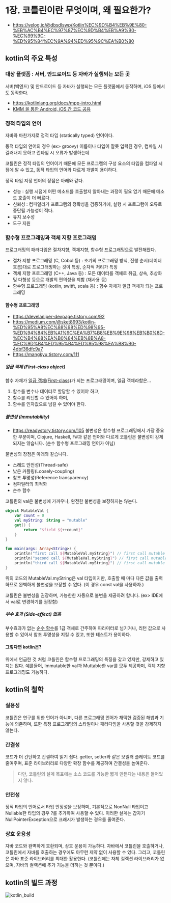 # 1장. 코틀린이란 무엇이며, 왜 필요한가?
* https://velog.io/@dbsdlswp/Kotlin%EC%9D%B4%EB%9E%80-%EB%AC%B4%EC%97%87%EC%9D%B4%EB%A9%B0-%EC%99%9C-%ED%95%84%EC%9A%94%ED%95%9C%EA%B0%80

## kotlin의 주요 특성
### 대상 플랫폼 : 서버, 안드로이드 등 자바가 실행되는 모든 곳
서버(백엔드) 및 안드로이드 등 자바가 실행되는 모든 플랫폼에서 동작하며, iOS 등에서도 동작한다.
* https://kotlinlang.org/docs/mpp-intro.html
* [KMM 을 통한 Android, iOS 간 코드 공유](https://myungpyo.medium.com/kmm-%EC%9D%84-%ED%86%B5%ED%95%9C-android-ios-%EA%B0%84-%EC%BD%94%EB%93%9C-%EA%B3%B5%EC%9C%A0-19f445c7231e)

### 정적 타입의 언어
자바와 마찬가지로 정적 타입 (statically typed) 언어이다. 

동적 타입의 언어의 경우 (ex> groovy) 이름이나 타입이 잘못 입력된 경우, 컴파일 시 걸러내지 못하고 런타임 시 오류가 발생하는데 

코틀린은 정적 타입의 언어이기 때문에 모든 프로그램의 구성 요소의 타입을 컴파일 시점에 알 수 있고, 동적 타입의 언어와 다르게 개발이 용이하다.

정적 타입 지정 언어의 장점은 아래와 같다.

- 성능 : 실행 시점에 어떤 메소드를 호출할지 알아내는 과정이 필요 없기 때문에 메소드 호출이 더 빠르다.
- 신뢰성 : 컴파일러가 프로그램의 정확성을 검증하기에, 실행 시 프로그램이 오류로 중단될 가능성이 적다.
- 유지 보수성
- 도구 지원

### 함수형 프로그래밍과 객체 지향 프로그래밍

프로그래밍의 패러다임은 절차지향, 객체지향, 함수형 프로그래밍으로 발전해왔다.

- 절차 지향 프로그래밍 (C, Cobol 등) : 초기의 프로그래밍 방식, 진행 순서(데이터 흐름)대로 프로그래밍하는 것이 특징, 순차적 처리가 특징
- 객체 지향 프로그래밍 (C++, Java 등) : 모든 데이터를 객체로 취급, 상속, 추상화 및 다형성 등으로 개발의 편의성을 꾀함 (재사용 등)
- 함수형 프로그래밍 (kotlin, switft, scala 등) : 함수 자체가 일급 객체가 되는 프로그래밍

#### 함수형 프로그래밍
* https://develaniper-devpage.tistory.com/92
* https://medium.com/@sket8993/kotlin-%ED%95%A8%EC%88%98%ED%98%95-%ED%94%84%EB%A1%9C%EA%B7%B8%EB%9E%98%EB%B0%8D-%EC%B4%88%EA%B0%84%EB%8B%A8-%EC%9D%B4%ED%95%B4%ED%95%98%EA%B8%B0-4dbf36dfc9a7
* https://mangkyu.tistory.com/111
##### 일급 객체 (First-class object)
함수 자체가 [일급 객체(First-class)](https://ko.wikipedia.org/wiki/%EC%9D%BC%EA%B8%89_%EA%B0%9D%EC%B2%B4)가 되는 프로그래밍이며, 일급 객체라함은...

1. 함수를 변수나 데이터로 할당할 수 있어야 하고,
2. 함수를 리턴할 수 있어야 하며,
3. 함수를 인자값으로 넘길 수 있어야 한다.

##### 불변성 (Immutability)
* https://readystory.tistory.com/105
불변성은 함수형 프로그래밍에서 가장 중요한 부분이며, Clojure, Haskell, F#과 같은 언어와 다르게 코틀린은 불변성이 강제되지는 않습니다. (순수 함수형 프로그래밍 언어가 아님)

불변성의 장점은 아래와 같습니다.

- 스레드 안전성(Thread-safe)
- 낮은 커플링(Loosely-coupling)
- 참조 투명성(Reference transparency)
- 컴파일러의 최적화
- 순수 함수

코틀린의 val은 불변성에 가까우나, 완전한 불변성을 보장하지는 않는다.

```kt
object MutableVal {
    var count = 0
    val myString: String = "mutable"
    get() {
        return "$field ${++count}"
    }
}
 
fun main(args: Array<String>) {
    println("first call ${MutableVal.myString}") // first call mutable 1
    println("second call ${MutableVal.myString}") // first call mutable 2
    println("third call ${MutableVal.myString}") // first call mutable 3
}
```

위의 코드의 MutableVal.myString은 val 타입이지만, 호출할 때 마다 다른 값을 출력하므로 완벽하게 불변성을 보장할 수 없다. (이 경우 const val을 사용하자.)

코틀린은 불변성을 권장하며, 가능한한 자동으로 불변을 제공하려 합니다. (ex> IDE에서 val로 변경하기를 권장함)
 
##### 부수 효과 (Side-effect) 없음
부수효과가 없는 [순수 함수](https://jeong-pro.tistory.com/23)를 1급 객체로 간주하여 파라미터로 넘기거나, 리턴 값으로 사용할 수 있어서 참조 투명성을 지킬 수 있고, 또한 테스트가 용이하다. 

#### 그렇다면 kotlin은?
위에서 언급한 것 처럼 코틀린은 함수형 프로그래밍의 특징을 갖고 있지만, 강제하고 있지는 않다. 예를들어, Immutable한 val과 Muttable한 var를 모두 제공하며, 객체 지향 프로그래밍도 가능하다.

## kotlin의 철학
### 실용성
코틀린은 연구를 위한 언어가 아니며, 다른 프로그래밍 언어가 채택한 검증된 해법과 기능에 의존하며, 또한 특정 프로그래밍의 스타일이나 패러다임을 사용할 것을 강제하지 않는다.

### 간결성
코드가 더 간단하고 간결하여 읽기 쉽다. getter, setter와 같은 보일러 플레이트 코드를 줄여주며, 표준 라이브러리로 다양한 확장 함수를 제공하여 간결성을 높여준다.

> 다만, 코틀린의 설계 목표에는 소스 코드를 가능한 짧게 만든다는 내용은 들어있지 않다.

### 안전성
정적 타입의 언어로서 타입 안정성을 보장하며, 기본적으로 NonNull 타입이고 Nullable한 타입의 경우 ?를 추가하여 사용할 수 있다. 이러한 설계는 갑자기 NullPointerException으로 크래시가 발생하는 경우를 줄여준다.

### 상호 운용성
자바 코드와 완벽하게 호환되며, 상호 운용이 가능하다. 자바에서 코틀린을 호출하거나, 코틀린에서 자바를 호출하는 경우에도 아무런 제약 없이 사용할 수 있다. 그리고, 코틀린은 자바 표준 라이브러리를 최대한 활용한다. (코틀린에는 자체 컬렉션 라이브러리가 없으며, 자바의 컬렉션에 추가 기능을 더하는 것 뿐이다.)

## kotlin의 빌드 과정
![kotlin_build](/images/kotlin_build.png)
